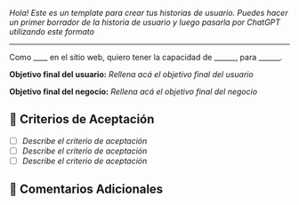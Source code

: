 _Hola! Este es un template para crear tus historias de usuario. Puedes hacer un primer borrador de la historia de usuario y luego pasarla por ChatGPT utilizando este formato_

---

Como ____ en el sitio web, quiero tener la capacidad de ______, para ______.

**Objetivo final del usuario:** _Rellena acá el objetivo final del usuario_

**Objetivo final del negocio:** _Rellena acá el objetivo final del negocio_

## 📝 Criterios de Aceptación

- [ ] _Describe el criterio de aceptación_
- [ ] _Describe el criterio de aceptación_
- [ ] _Describe el criterio de aceptación_

## 📂 Comentarios Adicionales

